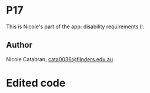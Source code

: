 # P17

This is Nicole's part of the app: disability requirements II.

## Author

Nicole Catabran, cata0036@flinders.edu.au

# Edited code